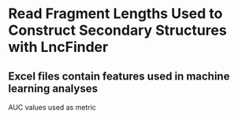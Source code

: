 # Read Fragment Lengths Used to Construct Secondary Structures with LncFinder

## Excel files contain features used in machine learning analyses
AUC values used as metric
